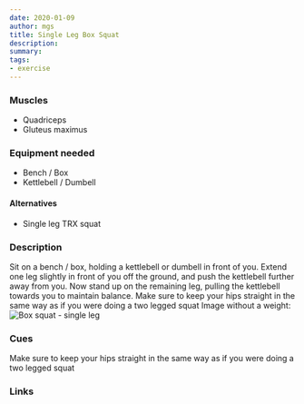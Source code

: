 ```yaml
---
date: 2020-01-09
author: mgs
title: Single Leg Box Squat
description: 
summary: 
tags: 
- exercise
---
```

### Muscles
- Quadriceps
- Gluteus maximus
### Equipment needed
-	Bench / Box
-	Kettlebell / Dumbell
#### Alternatives
- Single leg TRX squat
### Description
Sit on a bench / box, holding a kettlebell or dumbell in front of you. Extend one leg slightly in front of you off the ground, and push the kettlebell further away from you. Now stand up on the remaining leg, pulling the kettlebell towards you to maintain balance.
Make sure to keep your hips straight in the same way as if you were doing a two legged squat
Image without a weight:
![Box squat - single leg](https://www.bing.com/th?id=OIP.6rKj0R86gWF7AzZIPLKekgHaFx&w=160&h=124&rs=1&qlt=80&pid=3.1)
### Cues
Make sure to keep your hips straight in the same way as if you were doing a two legged squat
### Links

<!--stackedit_data:
eyJoaXN0b3J5IjpbLTE1Mjk5MDE3OSwtODU1NzQzMzI0XX0=
-->